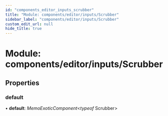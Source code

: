 ```yaml
---
id: "components_editor_inputs_scrubber"
title: "Module: components/editor/inputs/Scrubber"
sidebar_label: "components/editor/inputs/Scrubber"
custom_edit_url: null
hide_title: true
---
```


# Module: components/editor/inputs/Scrubber

## Properties

### default

• **default**: *MemoExoticComponent*<*typeof* Scrubber\>
